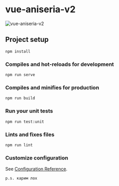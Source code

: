 # vue-aniseria-v2
![vue-aniseria-v2](https://nyaa.shikimori.one/system/users/x160/840865.png?1612543037)

## Project setup
```
npm install
```

### Compiles and hot-reloads for development
```
npm run serve
```

### Compiles and minifies for production
```
npm run build
```

### Run your unit tests
```
npm run test:unit
```

### Lints and fixes files
```
npm run lint
```

### Customize configuration
See [Configuration Reference](https://cli.vuejs.org/config/).
```
p.s. карим лох
```
